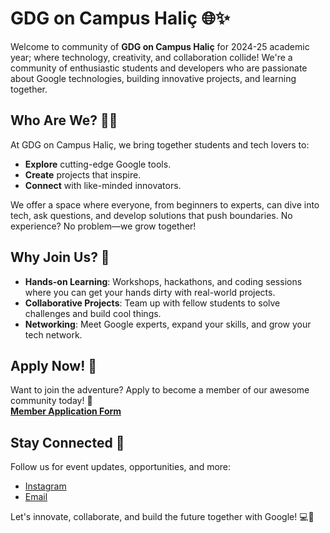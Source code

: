 # GDG on Campus Haliç 🌐✨

Welcome to community of **GDG on Campus Haliç** for 2024-25 academic year; where technology, creativity, and collaboration collide! We're a community of enthusiastic students and developers who are passionate about Google technologies, building innovative projects, and learning together.

## Who Are We? 🤖💡

At GDG on Campus Haliç, we bring together students and tech lovers to:

- **Explore** cutting-edge Google tools.
- **Create** projects that inspire.
- **Connect** with like-minded innovators.

We offer a space where everyone, from beginners to experts, can dive into tech, ask questions, and develop solutions that push boundaries. No experience? No problem—we grow together!

## Why Join Us? 🚀

- **Hands-on Learning**: Workshops, hackathons, and coding sessions where you can get your hands dirty with real-world projects.
- **Collaborative Projects**: Team up with fellow students to solve challenges and build cool things.
- **Networking**: Meet Google experts, expand your skills, and grow your tech network.

## Apply Now! 🎯

Want to join the adventure? Apply to become a member of our awesome community today! 🌟  
[**Member Application Form**](https://docs.google.com/forms/d/e/1FAIpQLSeTnl9kwm71yQvIPWVTBZxS2wN5weaSu-crc6y7kHPhLk3G7g/viewform)

## Stay Connected 📱

Follow us for event updates, opportunities, and more:

- [Instagram](https://www.instagram.com/gdgoncampushalic/)
- [Email](mailto:gdschalicuni@gmail.com)

Let's innovate, collaborate, and build the future together with Google! 💻🎉
